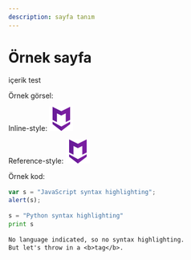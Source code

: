 ```yaml
---
description: sayfa tanım
---
```


# Örnek sayfa

içerik test

Örnek görsel:

Inline-style: ![Logo Title Text 1](https://github.com/adam-p/markdown-here/raw/master/src/common/images/icon48.png)

Reference-style: ![Log](https://github.com/adam-p/markdown-here/raw/master/src/common/images/icon48.png)

Örnek kod:

```javascript
var s = "JavaScript syntax highlighting";
alert(s);
```

```python
s = "Python syntax highlighting"
print s
```

```text
No language indicated, so no syntax highlighting. 
But let's throw in a <b>tag</b>.
```

